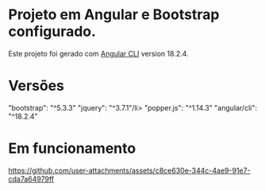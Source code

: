 # Projeto em Angular e Bootstrap configurado.

Este projeto foi gerado com [Angular CLI](https://github.com/angular/angular-cli) version 18.2.4.

# Versões
"bootstrap": "^5.3.3"
"jquery": "^3.7.1"/li>
"popper.js": "^1.14.3"
"angular/cli": "^18.2.4"

# Em funcionamento
https://github.com/user-attachments/assets/c8ce630e-344c-4ae9-91e7-cda7a64979ff



